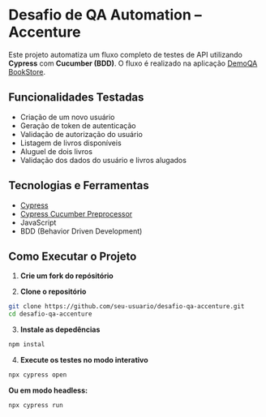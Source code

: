 # Desafio de QA Automation – Accenture

Este projeto automatiza um fluxo completo de testes de API utilizando **Cypress** com **Cucumber (BDD)**. O fluxo é realizado na aplicação [DemoQA BookStore](https://demoqa.com/).

## Funcionalidades Testadas

- Criação de um novo usuário
- Geração de token de autenticação
- Validação de autorização do usuário
- Listagem de livros disponíveis
- Aluguel de dois livros
- Validação dos dados do usuário e livros alugados

## Tecnologias e Ferramentas

- [Cypress](https://www.cypress.io/)
- [Cypress Cucumber Preprocessor](https://github.com/badeball/cypress-cucumber-preprocessor)
- JavaScript
- BDD (Behavior Driven Development)


## Como Executar o Projeto

1. **Crie um fork do repósitório**

2. **Clone o repositório**

```bash
git clone https://github.com/seu-usuario/desafio-qa-accenture.git
cd desafio-qa-accenture
``` 
3. **Instale as depedências**
 ``` bash
 npm instal
 ```
4. **Execute os testes no modo interativo**
``` bash
npx cypress open
```
**Ou em modo headless:**
```bash
npx cypress run
```